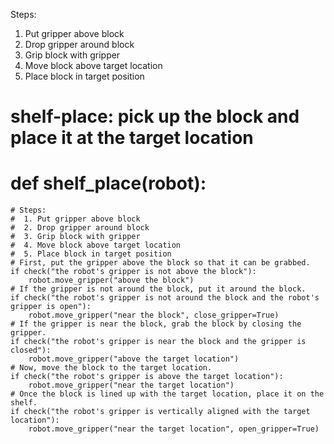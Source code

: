 

Steps:
1. Put gripper above block
2. Drop gripper around block
3. Grip block with gripper
4. Move block above target location
5. Place block in target position

# shelf-place: pick up the block and place it at the target location
# def shelf_place(robot):
    # Steps:
    #  1. Put gripper above block
    #  2. Drop gripper around block
    #  3. Grip block with gripper
    #  4. Move block above target location
    #  5. Place block in target position
    # First, put the gripper above the block so that it can be grabbed.
    if check("the robot's gripper is not above the block"):
        robot.move_gripper("above the block")
    # If the gripper is not around the block, put it around the block.
    if check("the robot's gripper is not around the block and the robot's gripper is open"):
        robot.move_gripper("near the block", close_gripper=True)
    # If the gripper is near the block, grab the block by closing the gripper.
    if check("the robot's gripper is near the block and the gripper is closed"):
        robot.move_gripper("above the target location")
    # Now, move the block to the target location.
    if check("the robot's gripper is above the target location"):
        robot.move_gripper("near the target location")
    # Once the block is lined up with the target location, place it on the shelf.
    if check("the robot's gripper is vertically aligned with the target location"):
        robot.move_gripper("near the target location", open_gripper=True)